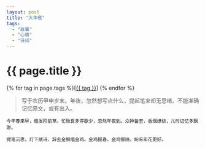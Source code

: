```yaml
---
layout: post
title: "大年夜"
tags:
  - "故事"
  - "心情"
  - "诗词"
---
```


# {{ page.title }}

<div class="tags">
{% for tag in page.tags %}[<a class="tag" href="/tags.html#{{ tag }}">{{ tag }}</a>] {% endfor %}
</div>


> 写于农历甲申岁末。年夜，忽然想写点什么，提起笔来却无思绪。不能准确记忆原文，或有出入。


    今年春来早，催发阶前草。忙碌良多停歇少，忽然年夜到。众神备至，香烟缭绕，儿时记忆多飘渺。

    提笔沉思，灯下赋诗，辞去金猴唱金鸡。金鸡报春，金鸡报晓。盼来年花更好。

